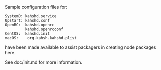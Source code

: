 Sample configuration files for:
```
SystemD: kahshd.service
Upstart: kahshd.conf
OpenRC:  kahshd.openrc
         kahshd.openrcconf
CentOS:  kahshd.init
macOS:    org.kahsh.kahshd.plist
```
have been made available to assist packagers in creating node packages here.

See doc/init.md for more information.
